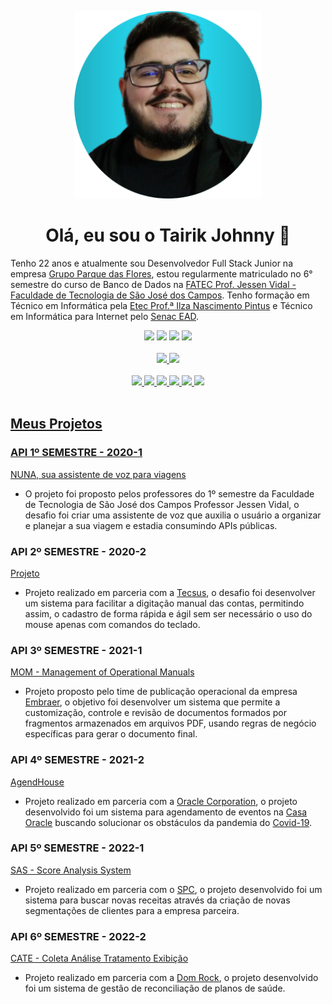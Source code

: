 <p align="center"> <img src="foto.png" alt="Tairik" class="center" width=300/> </p>

<div align="center">
  <h1> Olá, eu sou o Tairik Johnny 👋</h1>
</div>

Tenho 22 anos e atualmente sou Desenvolvedor Full Stack Junior na empresa [Grupo Parque das Flores](https://parquedasflores.com.br/), estou regularmente matriculado no 6° semestre do curso de Banco de Dados na [FATEC Prof. Jessen Vidal - Faculdade de Tecnologia de São José dos Campos](https://fatecsjc-prd.azurewebsites.net/). Tenho formação em Técnico em Informática pela [Etec Prof.ª Ilza Nascimento Pintus](https://www.cps.sp.gov.br/etecs/etec-profa-ilza-nascimento-pintus/) e Técnico em Informática para Internet pelo [Senac EAD](https://www.ead.senac.br/).

<div align="center">
  <a href = "https://api.whatsapp.com/send?phone=5512992333241"><img src="https://img.shields.io/badge/WhatsApp-25D366?style=for-the-badge&logo=whatsapp&logoColor=white" target="_blank"></a>
  <a href="https://www.linkedin.com/in/tairik-nishimura/" target="_blank"><img src="https://img.shields.io/badge/-LinkedIn-%230077B5?style=for-the-badge&logo=linkedin&logoColor=white" target="_blank"></a> 
  <a href = "mailto:tairikjohnny@gmail.com"><img src="https://img.shields.io/badge/-Gmail-%23333?style=for-the-badge&logo=gmail&logoColor=white" target="_blank"></a>
  <a href="https://www.instagram.com/tairikjohnny/" target="_blank"><img src="https://img.shields.io/badge/-Instagram-%23E4405F?style=for-the-badge&logo=instagram&logoColor=white" target="_blank"></a>
</div>

<br>

<div align="center">
  <a href="https://github.com/TairikJohnny">
  <img height="180em" src="https://github-readme-stats.vercel.app/api?username=TairikJohnny&show_icons=true&theme=dracula&include_all_commits=true&count_private=true"/>
  <img height="180em" src="https://github-readme-stats.vercel.app/api/top-langs/?username=TairikJohnny&layout=compact&langs_count=7&theme=dracula"/>
</div>

<br>

<div align="center">
  <img src="https://img.shields.io/badge/Vue.js-35495E?style=for-the-badge&logo=vue.js&logoColor=4FC08D"/>
  <img src="https://img.shields.io/badge/java-ED8B00?style=for-the-badge&logo=java&logoColor=white"/>
  <img src="https://img.shields.io/badge/Spring-6DB33F?style=for-the-badge&logo=spring&logoColor=white"/>
  <img src="https://img.shields.io/badge/Python-3776AB?style=for-the-badge&logo=python&logoColor=white"/>
  <img src="https://img.shields.io/badge/JavaScript-F7DF1E?style=for-the-badge&logo=javascript&logoColor=black"/>
  <img src="https://img.shields.io/badge/MySQL-00000F?style=for-the-badge&logo=mysql&logoColor=white"/>
</div>

<br>

<h2>Meus Projetos</h2>

### API 1º SEMESTRE - 2020-1
[NUNA, sua assistente de voz para viagens](https://github.com/TairikJohnny/PORTFOLIO-TRABALHO-CONCLUSAO-FATEC/blob/main/1-semestre/1-semestre.md)
- O projeto foi proposto pelos professores do 1º semestre da Faculdade de Tecnologia de São José dos Campos Professor Jessen Vidal, o desafio foi criar uma assistente de voz que auxilia o usuário a organizar e planejar a sua viagem e estadia consumindo APIs públicas.

### API 2º SEMESTRE - 2020-2
[Projeto](https://github.com/TairikJohnny/PORTFOLIO-TRABALHO-CONCLUSAO-FATEC/blob/main/2-semestre/2-semestre.md)
- Projeto realizado em parceria com a [Tecsus](https://tecsus.com.br/), o desafio foi desenvolver um sistema para facilitar a digitação manual das contas, permitindo assim, o cadastro de forma rápida e ágil sem ser necessário o uso do mouse apenas com comandos do teclado. 

### API 3º SEMESTRE - 2021-1
[MOM - Management of Operational Manuals](https://github.com/TairikJohnny/PORTFOLIO-TRABALHO-CONCLUSAO-FATEC/blob/main/3-semestre/3-semestre.md)
- Projeto proposto pelo time de publicação operacional da empresa [Embraer](https://embraer.com/br/pt), o objetivo foi desenvolver um sistema que permite a customização, controle e revisão de documentos formados por fragmentos armazenados em arquivos PDF, usando regras de negócio específicas para gerar o documento final.

### API 4º SEMESTRE - 2021-2
[AgendHouse](https://github.com/TairikJohnny/PORTFOLIO-TRABALHO-CONCLUSAO-FATEC/blob/main/4-semestre/4-semestre.md)
- Projeto realizado em parceria com a [Oracle Corporation](https://www.oracle.com/br/), o projeto desenvolvido foi um sistema para agendamento de eventos na [Casa Oracle](https://blogs.oracle.com/oracle-brasil/casa-oracle-abre-as-portas-para-a-inovacao-em-sao-paulo) buscando solucionar os obstáculos da pandemia do [Covid-19](https://covid.saude.gov.br/).

### API 5º SEMESTRE - 2022-1
[SAS - Score Analysis System](https://github.com/TairikJohnny/PORTFOLIO-TRABALHO-CONCLUSAO-FATEC/blob/main/5-semestre/5-semestre.md)
- Projeto realizado em parceria com o [SPC](https://www.spcbrasil.org.br/), o projeto desenvolvido foi um sistema para buscar novas receitas através da criação de novas segmentações de clientes para a empresa parceira.

### API 6º SEMESTRE - 2022-2
[CATE - Coleta Análise Tratamento Exibição](https://github.com/TairikJohnny/PORTFOLIO-TRABALHO-CONCLUSAO-FATEC/blob/main/6-semestre/6-semestre.md)
- Projeto realizado em parceria com a [Dom Rock](https://www.domrock.net/), o projeto desenvolvido foi um sistema de gestão de reconciliação de planos de saúde.
